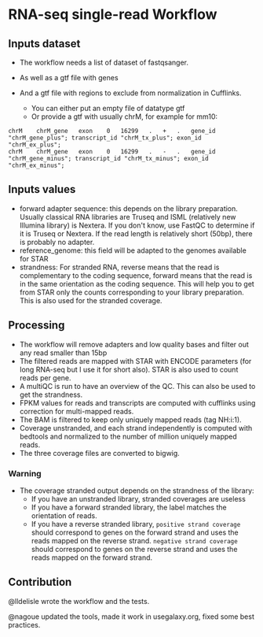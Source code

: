 # RNA-seq single-read Workflow

## Inputs dataset

- The workflow needs a list of dataset of fastqsanger.
- As well as a gtf file with genes
- And a gtf file with regions to exclude from normalization in Cufflinks.

  - You can either put an empty file of datatype gtf
  - Or provide a gtf with usually chrM, for example for mm10:

```
chrM	chrM_gene	exon	0	16299	.	+	.	gene_id "chrM_gene_plus"; transcript_id "chrM_tx_plus"; exon_id "chrM_ex_plus";
chrM	chrM_gene	exon	0	16299	.	-	.	gene_id "chrM_gene_minus"; transcript_id "chrM_tx_minus"; exon_id "chrM_ex_minus";
```

## Inputs values

- forward adapter sequence: this depends on the library preparation. Usually classical RNA libraries are Truseq and ISML (relatively new Illumina library) is Nextera. If you don't know, use FastQC to determine if it is Truseq or Nextera. If the read length is relatively short (50bp), there is probably no adapter.
- reference_genome: this field will be adapted to the genomes available for STAR
- strandness: For stranded RNA, reverse means that the read is complementary to the coding sequence, forward means that the read is in the same orientation as the coding sequence. This will help you to get from STAR only the counts corresponding to your library preparation. This is also used for the stranded coverage.

## Processing

- The workflow will remove adapters and low quality bases and filter out any read smaller than 15bp
- The filtered reads are mapped with STAR with ENCODE parameters (for long RNA-seq but I use it for short also). STAR is also used to count reads per gene.
- A multiQC is run to have an overview of the QC. This can also be used to get the strandness.
- FPKM values for reads and transcripts are computed with cufflinks using correction for multi-mapped reads.
- The BAM is filtered to keep only uniquely mapped reads (tag NH:i:1).
- Coverage unstranded, and each strand independently is computed with bedtools and normalized to the number of million uniquely mapped reads.
- The three coverage files are converted to bigwig.

### Warning

- The coverage stranded output depends on the strandness of the library:
  - If you have an unstranded library, stranded coverages are useless
  - If you have a forward stranded library, the label matches the orientation of reads.
  - If you have a reverse stranded library, `positive strand coverage` should correspond to genes on the forward strand and uses the reads mapped on the reverse strand. `negative strand coverage` should correspond to genes on the reverse strand and uses the reads mapped on the forward strand.

## Contribution

@lldelisle wrote the workflow and the tests.

@nagoue updated the tools, made it work in usegalaxy.org, fixed some best practices.
